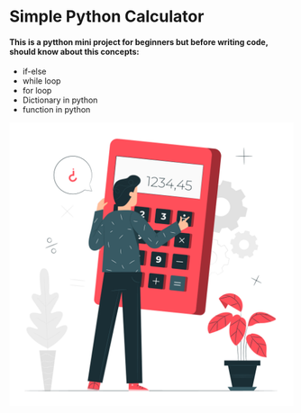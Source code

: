 # Simple Python Calculator

#### This is a pytthon mini project for beginners but before writing code, should know about this concepts: 

- if-else 
- while loop
- for loop
- Dictionary in python
- function in python 


![Calculator in Python](calculator.png)
